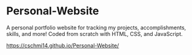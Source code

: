 # Personal-Website
A personal portfolio website for tracking my projects, accomplishments, skills, and more!
Coded from scratch with HTML, CSS, and JavaScript.

https://cschmi14.github.io/Personal-Website/

